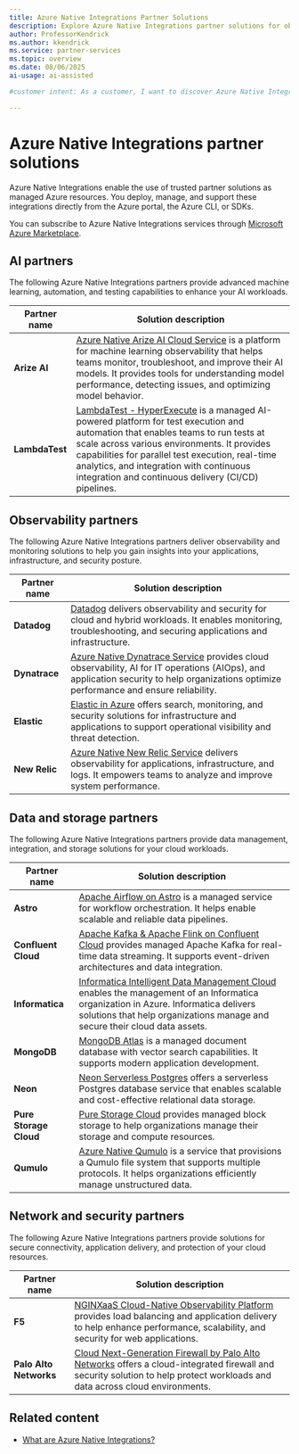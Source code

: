 ```yaml
---
title: Azure Native Integrations Partner Solutions
description: Explore Azure Native Integrations partner solutions for observability, data, networking, and storage.
author: ProfessorKendrick
ms.author: kkendrick
ms.service: partner-services
ms.topic: overview
ms.date: 08/06/2025
ai-usage: ai-assisted

#customer intent: As a customer, I want to discover Azure Native Integrations partner solutions so that I can extend Azure capabilities with trusted partner services.

---
```


# Azure Native Integrations partner solutions

Azure Native Integrations enable the use of trusted partner solutions as managed Azure resources. You deploy, manage, and support these integrations directly from the Azure portal, the Azure CLI, or SDKs.

You can subscribe to Azure Native Integrations services through [Microsoft Azure Marketplace](https://azuremarketplace.microsoft.com/).

## AI partners

The following Azure Native Integrations partners provide advanced machine learning, automation, and testing capabilities to enhance your AI workloads.

| Partner name                  | Solution description |
|-------------------------------|-------------|
| **Arize AI**                  | [Azure Native Arize AI Cloud Service](arize-ai/overview.md) is a platform for machine learning observability that helps teams monitor, troubleshoot, and improve their AI models. It provides tools for understanding model performance, detecting issues, and optimizing model behavior. |
| **LambdaTest** | [LambdaTest - HyperExecute](lambda-test/overview.md) is a managed AI-powered platform for test execution and automation that enables teams to run tests at scale across various environments. It provides capabilities for parallel test execution, real-time analytics, and integration with continuous integration and continuous delivery (CI/CD) pipelines. |

## Observability partners

The following Azure Native Integrations partners deliver observability and monitoring solutions to help you gain insights into your applications, infrastructure, and security posture.

| Partner name   | Solution description |
|----------------|-------------|
| **Datadog**    | [Datadog](datadog/overview.md) delivers observability and security for cloud and hybrid workloads. It enables monitoring, troubleshooting, and securing applications and infrastructure. |
| **Dynatrace**  | [Azure Native Dynatrace Service](dynatrace/overview.md) provides cloud observability, AI for IT operations (AIOps), and application security to help organizations optimize performance and ensure reliability. |
| **Elastic**    | [Elastic in Azure](elastic/overview.md) offers search, monitoring, and security solutions for infrastructure and applications to support operational visibility and threat detection. |
| **New Relic**  | [Azure Native New Relic Service](new-relic/overview.md) delivers observability for applications, infrastructure, and logs. It empowers teams to analyze and improve system performance. |

## Data and storage partners

The following Azure Native Integrations partners provide data management, integration, and storage solutions for your cloud workloads.

| Partner name                  | Solution description |
|-------------------------------|-------------|
| **Astro**                     | [Apache Airflow on Astro](astronomer/overview.md) is a managed service for workflow orchestration. It helps enable scalable and reliable data pipelines. |
| **Confluent Cloud**                 | [Apache Kafka & Apache Flink on Confluent Cloud](apache-kafka-confluent-cloud/overview.md) provides managed Apache Kafka for real-time data streaming. It supports event-driven architectures and data integration. |
| **Informatica**               | [Informatica Intelligent Data Management Cloud](informatica/overview.md) enables the management of an Informatica organization in Azure. Informatica delivers solutions that help organizations manage and secure their cloud data assets. |
| **MongoDB**    | [MongoDB Atlas](mongo-db/overview.md) is a managed document database with vector search capabilities. It supports modern application development. |
| **Neon**  | [Neon Serverless Postgres](neon/overview.md) offers a serverless Postgres database service that enables scalable and cost-effective relational data storage. |
| **Pure Storage Cloud** | [Pure Storage Cloud](pure-storage/overview.md) provides managed block storage to help organizations manage their storage and compute resources. |
| **Qumulo**                    | [Azure Native Qumulo](qumulo/overview.md) is a service that provisions a Qumulo file system that supports multiple protocols. It helps organizations efficiently manage unstructured data. |

## Network and security partners

The following Azure Native Integrations partners provide solutions for secure connectivity, application delivery, and protection of your cloud resources.

| Partner name         | Solution description |
|----------------------|-------------|
| **F5**            | [NGINXaaS Cloud-Native Observability Platform](nginx/overview.md) provides load balancing and application delivery to help enhance performance, scalability, and security for web applications. |
| **Palo Alto Networks** | [Cloud Next-Generation Firewall by Palo Alto Networks](palo-alto/overview.md) offers a cloud-integrated firewall and security solution to help protect workloads and data across cloud environments. |

## Related content

- [What are Azure Native Integrations?](overview.md)
